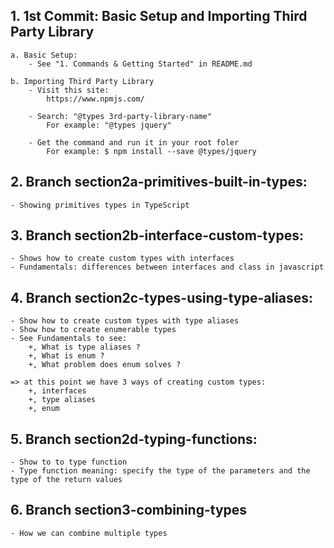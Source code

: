 ## 1. 1st Commit: Basic Setup and Importing Third Party Library

    a. Basic Setup:
        - See "1. Commands & Getting Started" in README.md

    b. Importing Third Party Library
        - Visit this site:
            https://www.npmjs.com/

        - Search: "@types 3rd-party-library-name"
            For example: "@types jquery"

        - Get the command and run it in your root foler
            For example: $ npm install --save @types/jquery

## 2. Branch section2a-primitives-built-in-types:

    - Showing primitives types in TypeScript

## 3. Branch section2b-interface-custom-types:

    - Shows how to create custom types with interfaces
    - Fundamentals: differences between interfaces and class in javascript

## 4. Branch section2c-types-using-type-aliases:

    - Show how to create custom types with type aliases
    - Show how to create enumerable types
    - See Fundamentals to see:
        +, What is type aliases ?
        +, What is enum ?
        +, What problem does enum solves ?

    => at this point we have 3 ways of creating custom types:
        +, interfaces
        +, type aliases
        +, enum

## 5. Branch section2d-typing-functions:

    - Show to to type function
    - Type function meaning: specify the type of the parameters and the type of the return values

## 6. Branch section3-combining-types

    - How we can combine multiple types
